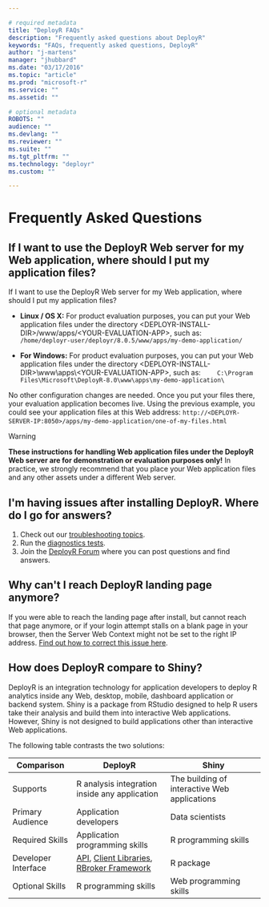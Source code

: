 ```yaml
---

# required metadata
title: "DeployR FAQs"
description: "Frequently asked questions about DeployR"
keywords: "FAQs, frequently asked questions, DeployR"
author: "j-martens"
manager: "jhubbard"
ms.date: "03/17/2016"
ms.topic: "article"
ms.prod: "microsoft-r"
ms.service: ""
ms.assetid: ""

# optional metadata
ROBOTS: ""
audience: ""
ms.devlang: ""
ms.reviewer: ""
ms.suite: ""
ms.tgt_pltfrm: ""
ms.technology: "deployr"
ms.custom: ""

---
```



# Frequently Asked Questions

## If I want to use the DeployR Web server for my Web application, where should I put my application files?

If I want to use the DeployR Web server for my Web application, where should I put my application files?
 + **Linux / OS X:** For product evaluation purposes, you can put your Web application files under the directory &lt;DEPLOYR-INSTALL-DIR&gt;/www/apps/&lt;YOUR-EVALUATION-APP&gt;, such as: `     /home/deployr-user/deployr/8.0.5/www/apps/my-demo-application/     `

 + **For Windows:** For product evaluation purposes, you can put your Web application files under the directory &lt;DEPLOYR-INSTALL-DIR&gt;\\www\\apps\\&lt;YOUR-EVALUATION-APP&gt;, such as: `     C:\Program Files\Microsoft\DeployR-8.0\www\apps\my-demo-application\     `

No other configuration changes are needed. Once you put your files there, your evaluation application becomes live. Using the previous example, you could see your application files at this Web address: `http://<DEPLOYR-SERVER-IP:8050>/apps/my-demo-application/one-of-my-files.html`  
 
>[!WARNING]
>**These instructions for handling Web application files under the DeployR Web server are for demonstration or evaluation purposes only!** 
>In practice, we strongly recommend that you place your Web application files and any other assets under a different Web server.

## I'm having issues after installing DeployR. Where do I go for answers?

1.  Check out our [troubleshooting topics](deployr-admin-diagnostics-troubleshooting.md#troubleshooting).
2.  Run the [diagnostics tests](deployr-admin-diagnostics-troubleshooting.md#running-the-diagnostic-check).
3.  Join the [DeployR Forum](https://social.msdn.microsoft.com/Forums/en-US/home?forum=microsoftr) where you can post questions and find answers.

## Why can't I reach DeployR landing page anymore?

If you were able to reach the landing page after install, but cannot reach that page anymore, or if your login attempt stalls on a blank page in your browser, then the Server Web Context might not be set to the right IP address. [Find out how to correct this issue here](deployr-installing-configuring.md).

## How does DeployR compare to Shiny?

DeployR is an integration technology for application developers to deploy R analytics inside any Web, desktop, mobile, dashboard application or backend system. Shiny is a package from RStudio designed to help R users take their analysis and build them into interactive Web applications. However, Shiny is not designed to build applications other than interactive Web applications.

The following table contrasts the two solutions:

| Comparison          | DeployR                                                                                                                                                                                                                                    | Shiny                                        |
|---------------------|--------------------------------------------------------------------------------------------------------------------------------------------------------------------------------------------------------------------------------------------|----------------------------------------------|
| Supports            | R analysis integration inside any application                                                                                                                                                                                              | The building of interactive Web applications |
| Primary Audience    | Application developers                                                                                                                                                                                                                     | Data scientists                              |
| Required Skills     | Application programming skills                                                                                                                                                                                                             | R programming skills                         |
| Developer Interface | [API](deployr-api-reference.md), [Client Libraries](deployr-tools-and-samples.md), [RBroker Framework](deployr-tools-and-samples.md) | R package                                    |
| Optional Skills     | R programming skills                                                                                                                                                                                                                       | Web programming skills                       |
